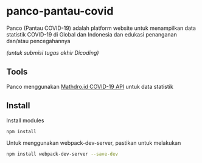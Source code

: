 # panco-pantau-covid
Panco (Pantau COVID-19) adalah platform website untuk menampilkan data statistik COVID-19 di Global dan Indonesia dan edukasi penanganan dan/atau pencegahannya 

*(untuk submisi tugas akhir Dicoding)*

## Tools
Panco menggunakan [Mathdro.id COVID-19 API](https://github.com/mathdroid/covid-19-api) untuk data statistik

## Install
Install modules
```bash
npm install
```

Untuk menggunakan webpack-dev-server, pastikan untuk melakukan
```bash
npm install webpack-dev-server --save-dev
```
